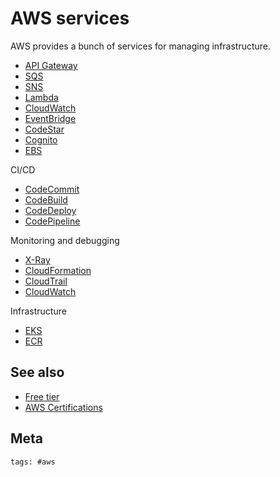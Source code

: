 # AWS services

AWS provides a bunch of services for managing infrastructure.

- [API Gateway](../396)
- [SQS](../392)
- [SNS](../393)
- [Lambda](../394)
- [CloudWatch](../397)
- [EventBridge](../398)
- [CodeStar](../400)
- [Cognito](../416)
- [EBS](../418)

CI/CD

- [CodeCommit](../401)
- [CodeBuild](../402)
- [CodeDeploy](../403)
- [CodePipeline](../404)

Monitoring and debugging

- [X-Ray](../399)
- [CloudFormation](../410)
- [CloudTrail](../412)
- [CloudWatch](../413)

Infrastructure

- [EKS](../414)
- [ECR](../415)

## See also

- [Free tier](../364)
- [AWS Certifications](../336)

## Meta

    tags: #aws